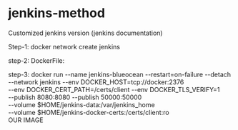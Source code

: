 # jenkins-method

Customized jenkins version (jenkins documentation)

Step-1:
docker network create jenkins

step-2:
DockerFile:

step-3:
docker run --name jenkins-blueocean --restart=on-failure --detach \
  --network jenkins --env DOCKER_HOST=tcp://docker:2376 \
  --env DOCKER_CERT_PATH=/certs/client --env DOCKER_TLS_VERIFY=1 \
  --publish 8080:8080 --publish 50000:50000 \
  --volume $HOME/jenkins-data:/var/jenkins_home \
  --volume $HOME/jenkins-docker-certs:/certs/client:ro \
  OUR IMAGE
